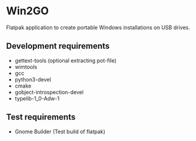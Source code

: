 # Win2GO

Flatpak application to create portable Windows installations on USB drives.

## Development requirements
- gettext-tools (optional extracting pot-file)
- wimtools
- gcc
- python3-devel
- cmake
- gobject-introspection-devel
- typelib-1_0-Adw-1

## Test requirements
- Gnome Builder (Test build of flatpak)